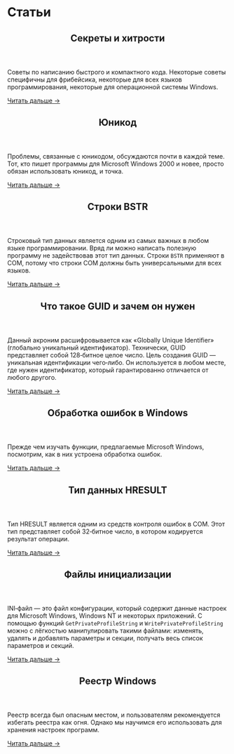 ﻿# Статьи

<article>

<header>

## Секреты и хитрости

</header>

Советы по написанию быстрого и компактного кода. Некоторые советы специфичны для фрибейсика, некоторые для всех языков программирования, некоторые для операционной системы Windows.

[Читать дальше →](/articles/tips.htm)

</article>


<article>

<header>

## Юникод

</header>

Проблемы, связанные с юникодом, обсуждаются почти в каждой теме. Тот, кто пишет программы для Microsoft Windows 2000 и новее, просто обязан использовать юникод, и точка.

[Читать дальше →](/articles/unicode.htm)

</article>


<article>

<header>

## Строки BSTR

</header>

Строковый тип данных является одним из самых важных в любом языке программировании. Вряд ли можно написать полезную программу не задействовав этот тип данных. Строки `BSTR` применяют в COM, потому что строки COM должны быть универсальными для всех языков.

[Читать дальше →](/articles/bstr.htm)

</article>


<article>

<header>

## Что такое GUID и зачем он нужен

</header>

Данный акроним расшифровывается как «Globally Unique Identifier» (глобально уникальный идентификатор). Технически, GUID представляет собой 128‐битное целое число. Цель создания GUID — уникальная идентификации чего‐либо. Он используется в любом месте, где нужен идентификатор, который гарантированно отличается от любого другого.

[Читать дальше →](/articles/guid.htm)

</article>


<article>

<header>

## Обработка ошибок в Windows

</header>

Прежде чем изучать функции, предлагаемые Microsoft Windows, посмотрим, как в них устроена обработка ошибок.

[Читать дальше →](/articles/winapi-errors.htm)

</article>


<article>

<header>

## Тип данных HRESULT

</header>

Тип HRESULT является одним из средств контроля ошибок в COM. Этот тип представляет собой 32‐битное число, в котором кодируется результат операции.

[Читать дальше →](/articles/hresult.htm)

</article>


<article>

<header>

## Файлы инициализации

</header>

INI‐файл — это файл конфигурации, который содержит данные настроек для Microsoft Windows, Windows NT и некоторых приложений. С помощью функций `GetPrivateProfileString` и `WritePrivateProfileString` можно с лёгкостью манипулировать такими файлами: изменять, удалять и добавлять параметры и секции, получать весь список параметров и секций.

[Читать дальше →](/articles/inifiles.htm)

</article>


<article>

<header>

## Реестр Windows

</header>

Реестр всегда был опасным местом, и пользователям рекомендуется избегать реестра как огня. Однако мы научимся его использовать для хранения настроек программ.

[Читать дальше →](/articles/winapi-registry.htm)

</article>
